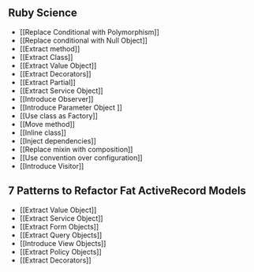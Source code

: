 
## Ruby Science

* [[Replace Conditional with Polymorphism]]
* [[Replace conditional with Null Object]]
* [[Extract method]]
* [[Extract Class]]
* [[Extract Value Object]]
* [[Extract Decorators]]
* [[Extract Partial]]
* [[Extract Service Object]]
* [[Introduce Observer]] 
* [[Introduce Parameter Object ]]
* [[Use class as Factory]]
* [[Move method]]
* [[Inline class]]
* [[Inject dependencies]]
* [[Replace mixin with composition]]
* [[Use convention over configuration]]
* [[Introduce Visitor]]


## 7 Patterns to Refactor Fat ActiveRecord Models

* [[Extract Value Object]]
* [[Extract Service Object]]
* [[Extract Form Objects]]
* [[Extract Query Objects]]
* [[Introduce View Objects]]
* [[Extract Policy Objects]]
* [[Extract Decorators]]